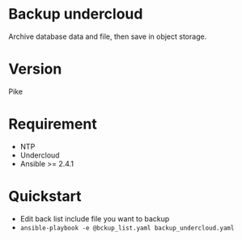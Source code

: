 # Backup undercloud
Archive database data and file, then save in object storage.

# Version
Pike

# Requirement
- NTP
- Undercloud
- Ansible >= 2.4.1

# Quickstart
- Edit back list include file you want to backup
- `ansible-playbook -e @bckup_list.yaml backup_undercloud.yaml`
